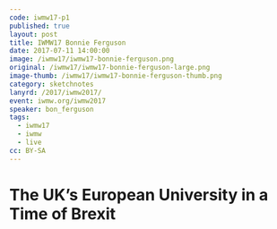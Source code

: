 ```yaml
---
code: iwmw17-p1
published: true
layout: post
title: IWMW17 Bonnie Ferguson
date: 2017-07-11 14:00:00
image: /iwmw17/iwmw17-bonnie-ferguson.png
original: /iwmw17/iwmw17-bonnie-ferguson-large.png
image-thumb: /iwmw17/iwmw17-bonnie-ferguson-thumb.png
category: sketchnotes
lanyrd: /2017/iwmw2017/
event: iwmw.org/iwmw2017
speaker: bon_ferguson
tags:
  - iwmw17
  - iwmw
  - live
cc: BY-SA
---
```


# The UK’s European University in a Time of Brexit
